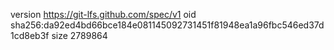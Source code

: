 version https://git-lfs.github.com/spec/v1
oid sha256:da92ed4bd66bce184e081145092731451f81948ea1a96fbc546ed37d1cd8eb3f
size 2789864
